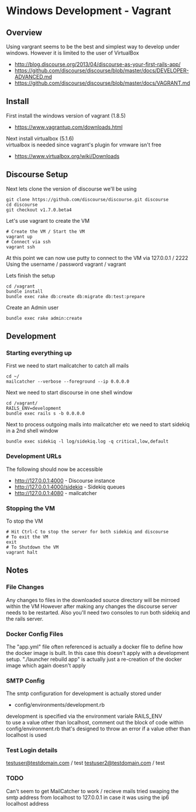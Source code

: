 # Windows Development - Vagrant

## Overview

Using vargrant seems to be the best and simplest way to develop under windows.
However it is limited to the user of VirtualBox

  * http://blog.discourse.org/2013/04/discourse-as-your-first-rails-app/
  * https://github.com/discourse/discourse/blob/master/docs/DEVELOPER-ADVANCED.md
  * https://github.com/discourse/discourse/blob/master/docs/VAGRANT.md


## Install

First install the windows version of vagrant (1.8.5)

  * https://www.vagrantup.com/downloads.html

Next install virtualbox (5.1.6) <br>
virtualbox is needed since vagrant's plugin for vmware isn't free

  * https://www.virtualbox.org/wiki/Downloads


## Discourse Setup

Next lets clone the version of discourse we'll be using

```
git clone https://github.com/discourse/discourse.git discourse
cd discourse
git checkout v1.7.0.beta4
```

Let's use vagrant to create the VM
```
# Create the VM / Start the VM
vagrant up
# Connect via ssh
vagrant ssh
```

At this point we can now use putty to connect to the VM via 127.0.0.1 / 2222 <br>
Using the username / password vagrant / vagrant

Lets finish the setup
```
cd /vagrant
bundle install
bundle exec rake db:create db:migrate db:test:prepare
```

Create an Admin user
```
bundle exec rake admin:create
```


## Development

### Starting everything up

First we need to start mailcatcher to catch all mails
```
cd ~/
mailcatcher --verbose --foreground --ip 0.0.0.0
```

Next we need to start discourse in one shell window
```
cd /vagrant/
RAILS_ENV=development
bundle exec rails s -b 0.0.0.0
```

Next to process outgoing mails into mailcatcher etc we need to start sidekiq in a 2nd shell window
```
bundle exec sidekiq -l log/sidekiq.log -q critical,low,default
```


### Development URLs

The following should now be accessible

  * http://127.0.0.1:4000 - Discourse instance
  * http://127.0.0.1:4000/sidekiq - Sidekiq queues
  * http://127.0.0.1:4080 - mailcatcher


### Stopping the VM

To stop the VM
```
# Hit Ctrl-C to stop the server for both sidekiq and discourse
# To exit the VM
exit
# To Shutdown the VM
vagrant halt
```

## Notes

### File Changes

Any changes to files in the downloaded source directory will be mirroed within the VM
However after making any changes the discourse server needs to be restarted.
Also you'll need two consoles to run both sidekiq and the rails server.

### Docker Config Files

The "app.yml" file often referenced is actually a docker file to define how the docker image is built.
In this case this doesn't apply with a development setup.
"./launcher rebuild app" is actually just a re-creation of the docker image which again doesn't apply

### SMTP Config

The smtp configuration for development is actually stored under

  * config/environments/development.rb

development is specified via the environment variale RAILS_ENV <br>
to use a value other than localhost, comment out the block of code within config/environment.rb
that's designed to throw an error if a value other than localhost is used

### Test Login details 

testuser@testdomain.com / test
testuser2@testdomain.com / test

### TODO

Can't seem to get MailCatcher to work / recieve mails
tried swaping the smtp address from localhost to 127.0.0.1 in case it was using the ip6 localhost address

